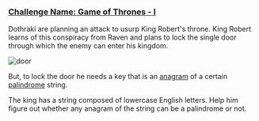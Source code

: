 ### [Challenge Name: Game of Thrones - I](/challenges/game-of-thrones)


Dothraki are planning an attack to usurp King Robert's throne. King Robert learns of this conspiracy from Raven and plans to lock the single door through which the enemy can enter his kingdom.

![door](http://hr-filepicker.s3.amazonaws.com/game-of-thrones.png)

But, to lock the door he needs a key that is an [anagram](https://en.wikipedia.org/wiki/Anagram) of a certain [palindrome](http://en.wikipedia.org/wiki/Palindrome) string.

The king has a string composed of lowercase English letters. Help him figure out whether any anagram of the string can be a palindrome or not.  

  
